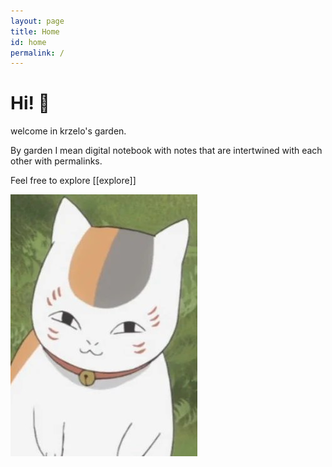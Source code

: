 ```yaml
---
layout: page
title: Home
id: home
permalink: /
---
```


# Hi! 🌱

welcome in krzelo's garden.

By garden I mean digital notebook with notes that are intertwined with each other with permalinks.

Feel free to explore [[explore]]

<img src="/assets/nyanko.jpg">

<style>
  .wrapper {
    max-width: 46em;
  }
</style>
